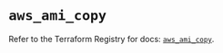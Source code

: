 # `aws_ami_copy`

Refer to the Terraform Registry for docs: [`aws_ami_copy`](https://registry.terraform.io/providers/hashicorp/aws/4.54.0/docs/resources/ami_copy).
